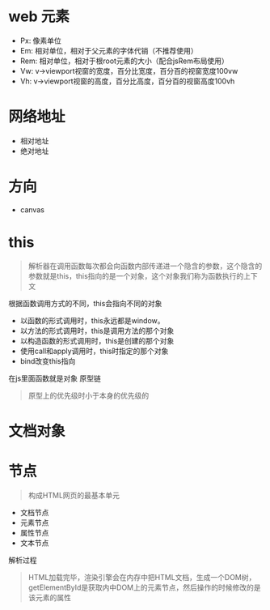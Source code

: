 # web 元素

- Px: 像素单位
- Em: 相对单位，相对于父元素的字体代销（不推荐使用）
- Rem: 相对单位，相对于根root元素的大小（配合jsRem布局使用）
- Vw: v->viewport视窗的宽度，百分比宽度，百分百的视窗宽度100vw
- Vh: v->viewport视窗的高度，百分比高度，百分百的视窗高度100vh

# 网络地址

- 相对地址
- 绝对地址

# 方向
- canvas

# this
> 解析器在调用函数每次都会向函数内部传递进一个隐含的参数，这个隐含的参数就是this，this指向的是一个对象，这个对象我们称为函数执行的上下文

根据函数调用方式的不同，this会指向不同的对象

- 以函数的形式调用时，this永远都是window。
- 以方法的形式调用时，this是调用方法的那个对象
- 以构造函数的形式调用时，this是创建的那个对象
- 使用call和apply调用时，this时指定的那个对象
- bind改变this指向

在js里面函数就是对象 原型链
> 原型上的优先级时小于本身的优先级的

# 文档对象

# 节点
> 构成HTML网页的最基本单元

- 文档节点
- 元素节点
- 属性节点
- 文本节点

解析过程
> HTML加载完毕，渲染引擎会在内存中把HTML文档，生成一个DOM树，getElementById是获取内中DOM上的元素节点，然后操作的时候修改的是该元素的属性
